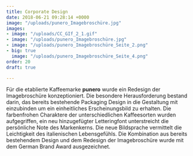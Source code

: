 ```yaml
---
title: Corporate Design
date: 2018-06-21 09:28:14 +0000
image: "/uploads/punero_Imagebroschüre.jpg"
images:
- image: "/uploads/CC_GIf_2_1.gif"
- image: "/uploads/punero_Imagebroschüre.jpg"
- image: "/uploads/punero_Imagebroschüre_Seite_2.png"
- big: true
  image: "/uploads/punero_Imagebroschüre_Seite_4.png"
order: 20
draft: true

---
```

Für die etablierte Kaffeemarke **punero** wurde ein Redesign der Imagebroschüre konzeptioniert. Die besondere Herausforderung bestand darin, das bereits bestehende Packaging Design in die Gestaltung mit einzubinden um ein einheitliches Erscheinungsbild zu erhalten. Die farbenfrohen Charaktere der unterschiedlichen Kaffeesorten wurden aufgegriffen, ein neu hinzugefügter Letteringfont unterstreicht die persönliche Note des Markenkerns. Die neue Bildsprache vermittelt die Leichtigkeit des italienischen Lebensgefühls. Die Kombination aus bereits bestehendem Design und dem Redesign der Imagebroschüre wurde mit dem German Brand Award ausgezeichnet. 